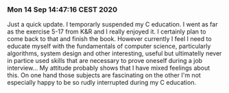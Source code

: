 ### Mon 14 Sep 14:47:16 CEST 2020
Just a quick update. I temporarly suspended my C education. I went as far as the exercise 5-17 from K\&R and I really enjoyed it. I certainly plan to come back to that and finish the book. However currently I feel I need to educate myself with the fundamentals of computer science, particularly algorithms, system design and other interesting, useful but ultimatelly never in partice used skills that are necessary to prove oneself during a job interview... My attitude probably shows that I have mixed feelings about this. On one hand those subjects are fascinating on the other I'm not especially happy to be so rudly interrupted during my C education.
